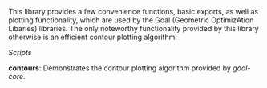  This library provides a few convenience functions, basic exports, as well as
 plotting functionality, which are used by the Goal (Geometric OptimizAtion
 Libaries) libraries. The only noteworthy functionality provided by this library
 otherwise is an efficient contour plotting algorithm.

*Scripts*

**contours**:  Demonstrates the contour plotting algorithm provided by 
*goal-core*.
